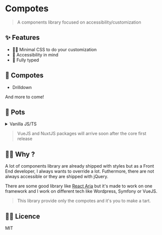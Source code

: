 # Compotes

> A components library focused on accessibility/customization

## ✨ Features

- 👨‍🎨 Minimal CSS to do your customization
- 🦾 Accessibility in mind
- 📠 Fully typed

## 🍏 Compotes

- Drilldown
<!--
-Collapse
- Tabs
- Pagination
- Dropdown
-->

And more to come!

## 🍯 Pots

<details>
<summary>Vanilla JS/TS</summary><br>

```bash
npm i -D @compotes/core

# yarn
yarn add -D @compotes/core

# pnpm
pnpm add -D @compotes/core
```

<br></details>

<!--<details>
<summary>VueJS 3</summary><br>

```bash
npm i -D @compotes/vue

# yarn
yarn add -D @compotes/vue

# pnpm
pnpm add -D @compotes/vue
```

<br></details>

<details>
<summary>Nuxt 3</summary><br>

```bash
npm i -D @compotes/nuxt

# yarn
yarn add -D @compotes/nuxt

# pnpm
pnpm add -D @compotes/nuxt
```

<br></details>-->

> VueJS and NuxtJS packages will arrive soon after the core first release

## 🙋‍♂️ Why ?

A lot of components library are already shipped with styles but as a Front End developer, I always wants to override a lot. Futhermore, there are not always accessible or they are shipped with jQuery.

There are some good library like [React Aria](https://react-spectrum.adobe.com/react-aria/react-aria-components.html) but it's made to work on one framework and I work on different tech like Wordpress, Symfony or VueJS.

> This library provide only the compotes and it's you to make a tart.

## 👨‍💼 Licence

MIT